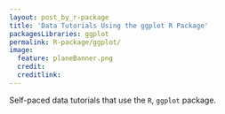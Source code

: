 ```yaml
---
layout: post_by_r-package
title: 'Data Tutorials Using the ggplot R Package'
packagesLibraries: ggplot
permalink: R-package/ggplot/
image:
  feature: planeBanner.png
  credit: 
  creditlink: 
---
```


Self-paced data tutorials that use the `R`, `ggplot` package.
